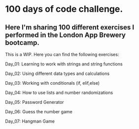 # 100 days of code challenge. 

## Here I'm sharing 100 different exercises I performed in the London App Brewery bootcamp.

This is a WIP. Here you can find the following exercises:

Day_01: Learning to work with strings and string functions

Day_02: Using different data types and calculations

Day_03: Working with conditionals (if, elif,else)

Day_04: How to use lists and number randomizations 

Day_05: Password Generator

Day_06: Guess the number game

Day_07: Hangman Game